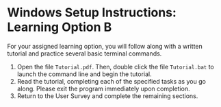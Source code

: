 # Windows Setup Instructions: Learning Option B

For your assigned learning option, you will follow along with a written tutorial and practice several basic terminal commands.

1. Open the file `Tutorial.pdf`. Then, double click the file `Tutorial.bat` to launch the command line and begin the tutorial.
2. Read the tutorial, completing each of the specified tasks as you go along. Please exit the program immediately upon completion.
3. Return to the User Survey and complete the remaining sections.
